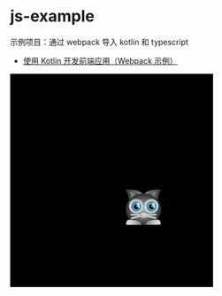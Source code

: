 # js-example

示例项目：通过 webpack 导入 kotlin 和 typescript

- [使用 Kotlin 开发前端应用（Webpack 示例）](http://7hens.cn/2018/02/02/kotlin-js-example/)

![cat](art/cat.gif)
